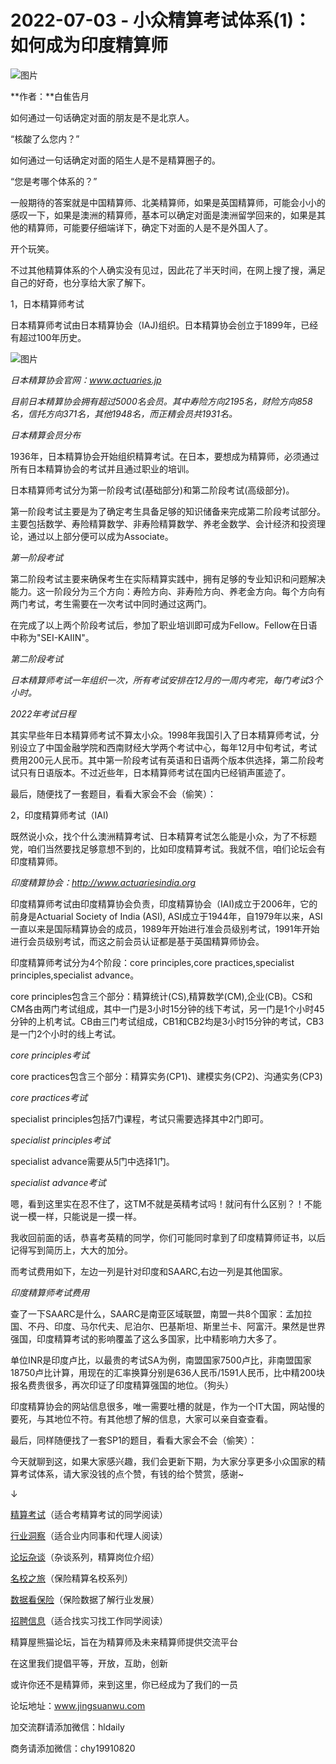 # 2022-07-03 - 小众精算考试体系(1)：如何成为印度精算师

![图片](https://mmbiz.qpic.cn/mmbiz_jpg/PVTr5cqOmdsiaicIRGthO3IhpdkibrFUWVU1xAtP9ZY24c0vAhCVJo55thjfrfia19NvibyVvich2UW9I8vGCty5LxNw/640?wx_fmt=jpeg&tp=webp&wxfrom=5&wx_lazy=1)

**作者：**白隹告月

如何通过一句话确定对面的朋友是不是北京人。

“核酸了么您内？”

如何通过一句话确定对面的陌生人是不是精算圈子的。

“您是考哪个体系的？”

一般期待的答案就是中国精算师、北美精算师，如果是英国精算师，可能会小小的感叹一下，如果是澳洲的精算师，基本可以确定对面是澳洲留学回来的，如果是其他的精算师，可能要仔细端详下，确定下对面的人是不是外国人了。

开个玩笑。

不过其他精算体系的个人确实没有见过，因此花了半天时间，在网上搜了搜，满足自己的好奇，也分享给大家了解下。

1，日本精算师考试

日本精算师考试由日本精算协会（IAJ)组织。日本精算协会创立于1899年，已经有超过100年历史。

![图片](https://mmbiz.qpic.cn/mmbiz_png/PVTr5cqOmduLj8quajYVuMruJ9YN6sBgwocW0A7DdkxbAvVA3os1JSia4xCpTHY2Nhicz1mtZFCktgFEeVvI05Wg/640?wx_fmt=png&tp=webp&wxfrom=5&wx_lazy=1)

*日本精算协会官网：www.actuaries.jp*

*目前日本精算协会拥有超过5000名会员。其中寿险方向2195名，财险方向858名，信托方向371名，其他1948名，而正精会员共1931名。*


*日本精算会员分布*

1936年，日本精算协会开始组织精算考试。在日本，要想成为精算师，必须通过所有日本精算协会的考试并且通过职业的培训。

日本精算师考试分为第一阶段考试(基础部分)和第二阶段考试(高级部分)。

第一阶段考试主要是为了确定考生具备足够的知识储备来完成第二阶段考试部分。主要包括数学、寿险精算数学、非寿险精算数学、养老金数学、会计经济和投资理论，通过以上部分便可以成为Associate。


*第一阶段考试*

第二阶段考试主要来确保考生在实际精算实践中，拥有足够的专业知识和问题解决能力。这一阶段分为三个方向：寿险方向、非寿险方向、养老金方向。每个方向有两门考试，考生需要在一次考试中同时通过这两门。

在完成了以上两个阶段考试后，参加了职业培训即可成为Fellow。Fellow在日语中称为"SEI-KAIIN"。


*第二阶段考试*

*日本精算师考试一年组织一次，所有考试安排在12月的一周内考完，每门考试3个小时。*


*2022年考试日程*

其实早些年日本精算师考试不算太小众。1998年我国引入了日本精算师考试，分别设立了中国金融学院和西南财经大学两个考试中心，每年12月中旬考试，考试费用200元人民币。其中第一阶段考试有英语和日语两个版本供选择，第二阶段考试只有日语版本。不过近些年，日本精算师考试在国内已经销声匿迹了。

最后，随便找了一套题目，看看大家会不会（偷笑）：


2，印度精算师考试（IAI)

既然说小众，找个什么澳洲精算考试、日本精算考试怎么能是小众，为了不标题党，咱们当然要找足够意想不到的，比如印度精算考试。我就不信，咱们论坛会有印度精算师。


*印度精算协会：http://www.actuariesindia.org*

印度精算师考试由印度精算协会负责，印度精算协会（IAI)成立于2006年，它的前身是Actuarial Society of India (ASI), ASI成立于1944年，自1979年以来，ASI一直以来是国际精算协会的成员，1989年开始进行准会员级别考试，1991年开始进行会员级别考试，而这之前会员认证都是基于英国精算师协会。

印度精算师考试分为4个阶段：core principles,core practices,specialist principles,specialist advance。

core principles包含三个部分：精算统计(CS),精算数学(CM),企业(CB)。CS和CM各由两门考试组成，其中一门是3小时15分钟的线下考试，另一门是1个小时45分钟的上机考试。CB由三门考试组成，CB1和CB2均是3小时15分钟的考试，CB3是一门2个小时的线上考试。


*core principles考试*

core practices包含三个部分：精算实务(CP1)、建模实务(CP2)、沟通实务(CP3)


*core practices考试*

specialist principles包括7门课程，考试只需要选择其中2门即可。


*specialist principles考试*

specialist advance需要从5门中选择1门。


*specialist advance考试*

嗯，看到这里实在忍不住了，这TM不就是英精考试吗！就问有什么区别？！不能说一模一样，只能说是一摸一样。

我收回前面的话，恭喜考英精的同学，你们可能同时拿到了印度精算师证书，以后记得写到简历上，大大的加分。

而考试费用如下，左边一列是针对印度和SAARC,右边一列是其他国家。


*印度精算师考试费用*

查了一下SAARC是什么，SAARC是南亚区域联盟，南盟一共8个国家：孟加拉国、不丹、印度、马尔代夫、尼泊尔、巴基斯坦、斯里兰卡、阿富汗。果然是世界强国，印度精算考试的影响覆盖了这么多国家，比中精影响力大多了。

单位INR是印度卢比，以最贵的考试SA为例，南盟国家7500卢比，非南盟国家18750卢比计算，用现在的汇率换算分别是636人民币/1591人民币，比中精200块报名费贵很多，再次印证了印度精算强国的地位。（狗头）

印度精算协会的网站信息很多，唯一需要吐槽的就是，作为一个IT大国，网站慢的要死，与其地位不符。有其他想了解的信息，大家可以亲自查查看。

最后，同样随便找了一套SP1的题目，看看大家会不会（偷笑）：


今天就聊到这，如果大家感兴趣，我们会更新下期，为大家分享更多小众国家的精算考试体系，请大家没钱的点个赞，有钱的给个赞赏，感谢~


↓

[精算考试](https://mp.weixin.qq.com/mp/appmsgalbum?__biz=MzIyMjA5MzUwMg==&action=getalbum&album_id=1466144252454764546#wechat_redirect)（适合考精算考试的同学阅读）

[行业洞察](https://mp.weixin.qq.com/mp/appmsgalbum?__biz=MzIyMjA5MzUwMg==&action=getalbum&album_id=1466140974488748032#wechat_redirect)（适合业内同事和代理人阅读）

[论坛杂谈](https://mp.weixin.qq.com/mp/appmsgalbum?__biz=MzIyMjA5MzUwMg==&action=getalbum&album_id=1466151460148084736#wechat_redirect)（杂谈系列，精算岗位介绍）

[名校之旅](https://mp.weixin.qq.com/mp/appmsgalbum?__biz=MzIyMjA5MzUwMg==&action=getalbum&album_id=1466147283460161538#wechat_redirect)（保险精算名校系列）

[数据看保险](https://mp.weixin.qq.com/mp/appmsgalbum?__biz=MzIyMjA5MzUwMg==&action=getalbum&album_id=2002358913534328835#wechat_redirect)（保险数据了解行业发展）

[招聘信息](https://mp.weixin.qq.com/mp/appmsgalbum?__biz=MzIyMjA5MzUwMg==&action=getalbum&album_id=1466154141080092675#wechat_redirect)（适合找实习找工作同学阅读）

精算屋熊猫论坛，旨在为精算师及未来精算师提供交流平台

在这里我们提倡平等，开放，互助，创新

或许你还不是精算师，来到这里，你已经成为了我们的一员

论坛地址：www.jingsuanwu.com

加交流群请添加微信：hldaily

商务请添加微信：chy19910820